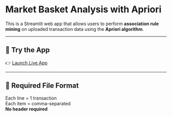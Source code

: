 # Market Basket Analysis with Apriori

This is a Streamlit web app that allows users to perform **association rule mining** on uploaded transaction data using the **Apriori algorithm**.

---

## 🚀 Try the App
👉 [Launch Live App](https://apriori-market-basket-app-ajey-ds.streamlit.app/)

---

## 📄 Required File Format

Each line = 1 transaction  
Each item = comma-separated  
**No header required**

